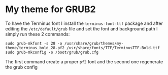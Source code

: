# My theme for GRUB2

To have the Terminus font I install the `terminus-font-ttf` package and after editing the `/etc/default/grub` file and set the font and background path I simply run these 2 commands:

```
sudo grub-mkfont -s 28 -o /usr/share/grub/themes/my-theme/terminus_bold_28.pf2 /usr/share/fonts/TTF/TerminusTTF-Bold.ttf
sudo grub-mkconfig -o /boot/grub/grub.cfg 
```

The first command create a proper `pf2` font and the second one regenerate the grub config

